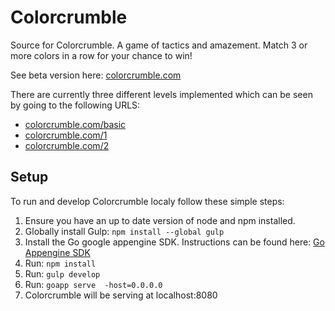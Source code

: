 Colorcrumble
=============
Source for Colorcrumble. A game of tactics and amazement. Match 3 or more colors in a row for your chance to win!

See beta version here: [colorcrumble.com](http://colorcrumble.com) 

There are currently three different levels implemented which can be seen by going to the following URLS:
 - [colorcrumble.com/basic](http://colorcrumble.com/basic) 
 - [colorcrumble.com/1](http://colorcrumble.com/1) 
 - [colorcrumble.com/2](http://colorcrumble.com/2) 

Setup 
-----------
To run and develop Colorcrumble localy follow these simple steps:

1. Ensure you have an up to date version of node and npm installed.
2. Globally install Gulp: `npm install --global gulp`
3. Install the Go google appengine SDK. Instructions can be found here: [Go Appengine SDK](https://cloud.google.com/appengine/downloads#Google_App_Engine_SDK_for_Go)
4. Run: `npm install`
5. Run: `gulp develop`
5. Run: `goapp serve  -host=0.0.0.0`
6. Colorcrumble will be serving at localhost:8080

